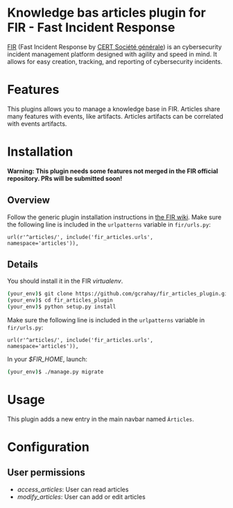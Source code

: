 # Knowledge bas articles plugin for FIR - Fast Incident Response

[FIR](https://github.com/certsocietegenerale/FIR) (Fast Incident Response by [CERT Société générale](https://cert.societegenerale.com/)) is an cybersecurity incident management platform designed with agility and speed in mind. It allows for easy creation, tracking, and reporting of cybersecurity incidents.


# Features

This plugins allows you to manage a knowledge base in FIR. Articles share many features with events, like artifacts. Articles artifacts can be correlated with events artifacts.

# Installation

**Warning: This plugin needs some features not merged in the FIR official repository. PRs will be submitted soon!**

## Overview

Follow the generic plugin installation instructions in [the FIR wiki](https://github.com/certsocietegenerale/FIR/wiki/Plugins).
Make sure the following line is included in the `urlpatterns` variable in `fir/urls.py`:

```
url(r'^articles/', include('fir_articles.urls', namespace='articles')),

```

## Details

You should install it in the FIR _virtualenv_. 

```bash
(your_env)$ git clone https://github.com/gcrahay/fir_articles_plugin.git
(your_env)$ cd fir_articles_plugin
(your_env)$ python setup.py install

```

Make sure the following line is included in the `urlpatterns` variable in `fir/urls.py`:

```
url(r'^articles/', include('fir_articles.urls', namespace='articles')),

```

In your *$FIR_HOME*, launch:

```bash
(your_env)$ ./manage.py migrate
```

# Usage

This plugin adds a new entry in the main navbar named `Árticles`.

# Configuration

## User permissions

* *access_articles*: User can read articles 
* *modify_articles*: User can add or edit articles
